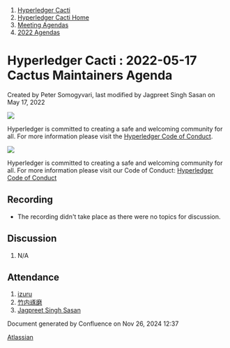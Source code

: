 1. [Hyperledger Cacti](index.html)
2. [Hyperledger Cacti Home](Hyperledger-Cacti-Home_20414469.html)
3. [Meeting Agendas](Meeting-Agendas_20414488.html)
4. [2022 Agendas](2022-Agendas_20415317.html)

# Hyperledger Cacti : 2022-05-17 Cactus Maintainers Agenda

Created by Peter Somogyvari, last modified by Jagpreet Singh Sasan on May 17, 2022

![](https://wiki.hyperledger.org/download/attachments/2392771/welcome.png?version=2&modificationDate=1572450107000&api=v2)

Hyperledger is committed to creating a safe and welcoming community for all. For more information please visit the [Hyperledger Code of Conduct](https://lf-hyperledger.atlassian.net/wiki/spaces/HYP/pages/19595281/Hyperledger+Code+of+Conduct).

![](https://wiki.hyperledger.org/download/attachments/29034696/Antitrustnotice.png?version=1&modificationDate=1581695654000&api=v2)

Hyperledger is committed to creating a safe and welcoming community for all. For more information please visit our Code of Conduct: [Hyperledger Code of Conduct](https://lf-hyperledger.atlassian.net/wiki/spaces/HYP/pages/19595281/Hyperledger+Code+of+Conduct)

## Recording

- The recording didn't take place as there were no topics for discussion.

## Discussion

1. N/A

## Attendance

1. [izuru](https://lf-hyperledger.atlassian.net/wiki/people/625569d1eee0a9006ab7e9d8?ref=confluence)
2. [竹内琢磨](https://lf-hyperledger.atlassian.net/wiki/people/70121:99daf5c8-226c-43d4-9f24-0a46a0546192?ref=confluence)
3. [Jagpreet Singh Sasan](https://lf-hyperledger.atlassian.net/wiki/people/5d319526fe0a0d0c857abe59?ref=confluence)

Document generated by Confluence on Nov 26, 2024 12:37

[Atlassian](http://www.atlassian.com/)
